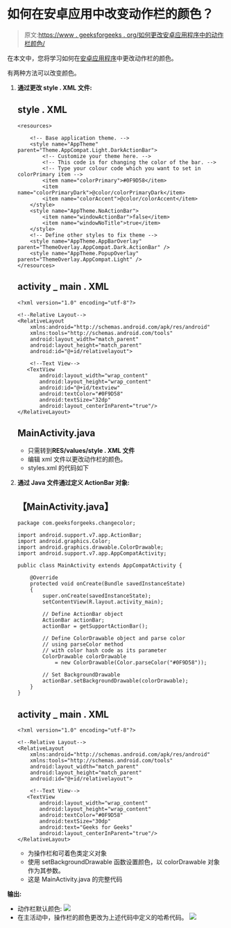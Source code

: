 # 如何在安卓应用中改变动作栏的颜色？

> 原文:[https://www . geeksforgeeks . org/如何更改安卓应用程序中的动作栏颜色/](https://www.geeksforgeeks.org/how-to-change-the-color-of-action-bar-in-an-android-app/)

在本文中，您将学习如何在[安卓应用程序](https://www.geeksforgeeks.org/android-app-development-fundamentals-for-beginners/)中更改动作栏的颜色。

有两种方法可以改变颜色。

1.  **通过更改 style . XML 文件:**

    ## style . XML

    ```
    <resources>

        <!-- Base application theme. -->
        <style name="AppTheme" parent="Theme.AppCompat.Light.DarkActionBar">
            <!-- Customize your theme here. -->
            <!-- This code is for changing the color of the bar. -->
            <!-- Type your colour code which you want to set in colorPrimary item -->
            <item name="colorPrimary">#0F9D58</item>
            <item name="colorPrimaryDark">@color/colorPrimaryDark</item>
            <item name="colorAccent">@color/colorAccent</item>
        </style>
        <style name="AppTheme.NoActionBar">
            <item name="windowActionBar">false</item>
            <item name="windowNoTitle">true</item>
        </style>
        <!-- Define other styles to fix theme -->
        <style name="AppTheme.AppBarOverlay" parent="ThemeOverlay.AppCompat.Dark.ActionBar" />
        <style name="AppTheme.PopupOverlay" parent="ThemeOverlay.AppCompat.Light" />
    </resources>
    ```

    ## activity _ main . XML

    ```
    <?xml version="1.0" encoding="utf-8"?>

    <!--Relative Layout-->
    <RelativeLayout
        xmlns:android="http://schemas.android.com/apk/res/android"
        xmlns:tools="http://schemas.android.com/tools"
        android:layout_width="match_parent"
        android:layout_height="match_parent"
        android:id="@+id/relativelayout">

        <!--Text View-->
       <TextView
           android:layout_width="wrap_content"
           android:layout_height="wrap_content"
           android:id="@+id/textview"
           android:textColor="#0F9D58"
           android:textSize="32dp"
           android:layout_centerInParent="true"/>
    </RelativeLayout>
    ```

    ## MainActivity.java

    *   只需转到**RES/values/style . XML 文件**
    *   编辑 xml 文件以更改动作栏的颜色。
    *   styles.xml 的代码如下

2.  **通过 Java 文件通过定义 ActionBar 对象:**

    ## 【MainActivity.java】

    ```
    package com.geeksforgeeks.changecolor;

    import android.support.v7.app.ActionBar;
    import android.graphics.Color;
    import android.graphics.drawable.ColorDrawable;
    import android.support.v7.app.AppCompatActivity;

    public class MainActivity extends AppCompatActivity {

        @Override
        protected void onCreate(Bundle savedInstanceState)
        {
            super.onCreate(savedInstanceState);
            setContentView(R.layout.activity_main);

            // Define ActionBar object
            ActionBar actionBar;
            actionBar = getSupportActionBar();

            // Define ColorDrawable object and parse color
            // using parseColor method
            // with color hash code as its parameter
            ColorDrawable colorDrawable
                = new ColorDrawable(Color.parseColor("#0F9D58"));

            // Set BackgroundDrawable
            actionBar.setBackgroundDrawable(colorDrawable);
        }
    }
    ```

    ## activity _ main . XML

    ```
    <?xml version="1.0" encoding="utf-8"?>

    <!--Relative Layout-->
    <RelativeLayout 
        xmlns:android="http://schemas.android.com/apk/res/android"
        xmlns:tools="http://schemas.android.com/tools"
        android:layout_width="match_parent"
        android:layout_height="match_parent"
        android:id="@+id/relativelayout">

        <!--Text View-->
       <TextView
           android:layout_width="wrap_content"
           android:layout_height="wrap_content"
           android:textColor="#0F9D58"
           android:textSize="30dp"
           android:text="Geeks for Geeks"
           android:layout_centerInParent="true"/>
    </RelativeLayout>
    ```

    *   为操作栏和可着色类定义对象
    *   使用 setBackgroundDrawable 函数设置颜色，以 colorDrawable 对象作为其参数。
    *   这是 MainActivity.java 的完整代码

**输出:**

*   动作栏默认颜色:
    [![](img/7b90d3ee35f7d956322554b76b2da5ec.png)](https://media.geeksforgeeks.org/wp-content/uploads/20191217223810/hello.jpeg)
*   在主活动中，操作栏的颜色更改为上述代码中定义的哈希代码。
    [![](img/39e863d3c772c6c982b88029dff0db9a.png)](https://media.geeksforgeeks.org/wp-content/uploads/20191214121507/WhatsApp-Image-2019-12-14-at-12.13.05-PM.jpeg)